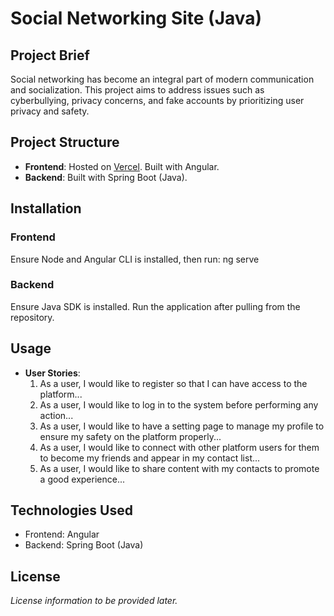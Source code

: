# Social Networking Site (Java)

## Project Brief

Social networking has become an integral part of modern communication and socialization. This project aims to address issues such as cyberbullying, privacy concerns, and fake accounts by prioritizing user privacy and safety.

## Project Structure

- **Frontend**: Hosted on [Vercel](https://social-networking-site-blue.vercel.app/). Built with Angular.
- **Backend**: Built with Spring Boot (Java).

## Installation

### Frontend
Ensure Node and Angular CLI is installed, then run:
ng serve

### Backend
Ensure Java SDK is installed. Run the application after pulling from the repository.

## Usage

- **User Stories**:
  1. As a user, I would like to register so that I can have access to the platform...
  2. As a user, I would like to log in to the system before performing any action...
  3. As a user, I would like to have a setting page to manage my profile to ensure my safety on the platform properly...
  4. As a user, I would like to connect with other platform users for them to become my friends and appear in my contact list...
  5. As a user, I would like to share content with my contacts to promote a good experience...

## Technologies Used

- Frontend: Angular
- Backend: Spring Boot (Java)

## License

*License information to be provided later.*